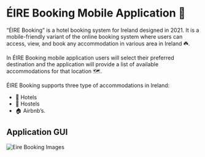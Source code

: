 # ÉIRE Booking Mobile Application 📱
“ÉIRE Booking” is a hotel booking system for Ireland designed in 2021.
It is a mobile-friendly variant of the online booking system where users can access, 
view, and book any accommodation in various area in Ireland ☘️.

In ÉIRE Booking mobile application users will select their preferred destination and the application 
will provide a list of available accommodations for that location 🗺️.

ÉIRE Booking supports three type of accommodations in Ireland:
- 🏨 Hotels
- 🛌 Hostels
- 🏠 Airbnb’s.
## Application GUI
![Eire Booking Images](https://user-images.githubusercontent.com/56543762/137038318-74102652-bdd7-4535-b1de-1e5287a69f8e.png)

